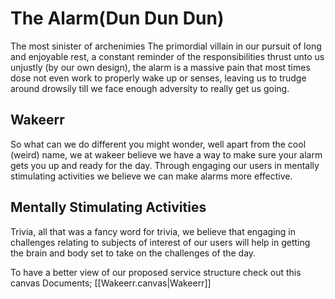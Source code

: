 # The Alarm(Dun Dun Dun)
The most sinister of archenimies
The primordial villain in our pursuit of long and enjoyable rest, a constant reminder of the responsibilities thrust unto us unjustly (by our own design), the alarm is a massive pain that most times dose not even work to properly wake up or senses, leaving us to trudge around drowsily till we face enough adversity to really get us going. 

## Wakeerr 
So what can we do different you might wonder, well apart from the cool (weird) name, we at wakeer believe we have a way to make sure your alarm gets you up and ready for the day. 
Through engaging our users in mentally stimulating activities we believe we can make alarms more effective. 

## Mentally Stimulating Activities
Trivia, all that was a fancy word for trivia, we believe that engaging in challenges relating to subjects of interest of our users will help in getting the brain and body set to take on the challenges of the day. 


To have a better view of our proposed service structure check out this canvas Documents; [[Wakeerr.canvas|Wakeerr]]
